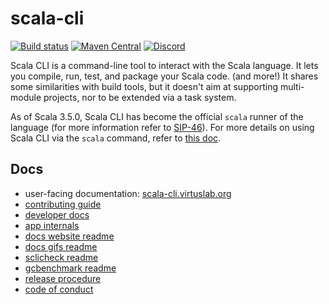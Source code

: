 # scala-cli

[![Build status](https://github.com/VirtusLab/scala-cli/workflows/CI/badge.svg)](https://github.com/VirtusLab/scala-ci/actions?query=workflow%3ACI)
[![Maven Central](https://img.shields.io/maven-central/v/org.virtuslab.scala-cli/cli_3.svg)](https://maven-badges.herokuapp.com/maven-central/org.virtuslab.scala-cli/cli_3)
[![Discord](https://img.shields.io/discord/632277896739946517.svg?label=&logo=discord&logoColor=ffffff&color=404244&labelColor=6A7EC2)](https://discord.gg/KzQdYkZZza)

Scala CLI is a command-line tool to interact with the Scala language. It lets you compile, run, test, and package your
Scala code. (and more!) It shares some similarities with build tools, but it doesn't aim at supporting multi-module
projects, nor to be extended via a task system.

As of Scala 3.5.0, Scala CLI has become the official `scala` runner of the language (for more information 
refer to [SIP-46](https://github.com/scala/improvement-proposals/pull/46)). For more details on using Scala CLI
via the `scala` command, refer to [this doc](https://scala-cli.virtuslab.org/docs/reference/scala-command/).

## Docs
- user-facing documentation: [scala-cli.virtuslab.org](https://scala-cli.virtuslab.org/)
- [contributing guide](CONTRIBUTING.md)
- [developer docs](DEV.md)
- [app internals](INTERNALS.md)
- [docs website readme](website/README.md)
- [docs gifs readme](gifs/README.md)
- [sclicheck readme](modules/docs-tests/README.md)
- [gcbenchmark readme](gcbenchmark/README.md)
- [release procedure](.github/release/release-procedure.md)
- [code of conduct](CODE_OF_CONDUCT.md)
